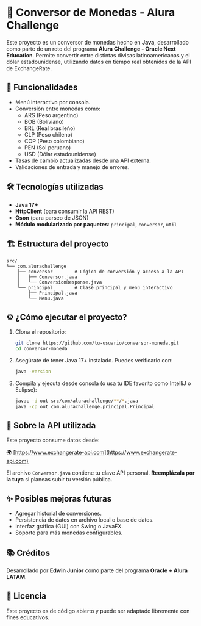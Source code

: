 # 💱 Conversor de Monedas - Alura Challenge

Este proyecto es un conversor de monedas hecho en **Java**, desarrollado como parte de un reto del programa **Alura Challenge - Oracle Next Education**. Permite convertir entre distintas divisas latinoamericanas y el dólar estadounidense, utilizando datos en tiempo real obtenidos de la API de ExchangeRate.

## 🚀 Funcionalidades

- Menú interactivo por consola.
- Conversión entre monedas como:
  - ARS (Peso argentino)
  - BOB (Boliviano)
  - BRL (Real brasileño)
  - CLP (Peso chileno)
  - COP (Peso colombiano)
  - PEN (Sol peruano)
  - USD (Dólar estadounidense)
- Tasas de cambio actualizadas desde una API externa.
- Validaciones de entrada y manejo de errores.

## 🛠️ Tecnologías utilizadas

- **Java 17+**
- **HttpClient** (para consumir la API REST)
- **Gson** (para parseo de JSON)
- **Módulo modularizado por paquetes**: `principal`, `conversor`, `util`

## 🏗️ Estructura del proyecto

```
src/
└── com.alurachallenge
    ├── conversor        # Lógica de conversión y acceso a la API
    │   ├── Conversor.java
    │   └── ConversionResponse.java
    └── principal        # Clase principal y menú interactivo
        ├── Principal.java
        └── Menu.java
```

## ⚙️ ¿Cómo ejecutar el proyecto?

1. Clona el repositorio:
   ```bash
   git clone https://github.com/tu-usuario/conversor-moneda.git
   cd conversor-moneda
   ```

2. Asegúrate de tener Java 17+ instalado. Puedes verificarlo con:
   ```bash
   java -version
   ```

3. Compila y ejecuta desde consola (o usa tu IDE favorito como IntelliJ o Eclipse):
   ```bash
   javac -d out src/com/alurachallenge/**/*.java
   java -cp out com.alurachallenge.principal.Principal
   ```

## 🔑 Sobre la API utilizada

Este proyecto consume datos desde:

🌍 [https://www.exchangerate-api.com](https://www.exchangerate-api.com)

El archivo `Conversor.java` contiene tu clave API personal. **Reemplázala por la tuya** si planeas subir tu versión pública.

## ✨ Posibles mejoras futuras

- Agregar historial de conversiones.
- Persistencia de datos en archivo local o base de datos.
- Interfaz gráfica (GUI) con Swing o JavaFX.
- Soporte para más monedas configurables.

## 📚 Créditos

Desarrollado por **Edwin Junior** como parte del programa **Oracle + Alura LATAM**.

## 📝 Licencia

Este proyecto es de código abierto y puede ser adaptado libremente con fines educativos.
